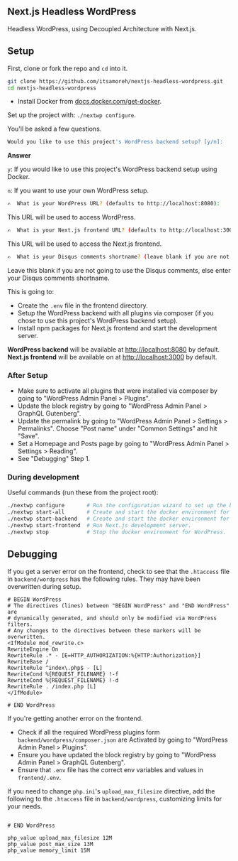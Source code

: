## Next.js Headless WordPress

Headless WordPress, using Decoupled Architecture with Next.js.

## Setup

First, clone or fork the repo and `cd` into it.

```bash
git clone https://github.com/itsamoreh/nextjs-headless-wordpress.git
cd nextjs-headless-wordpress
```

- Install Docker from [docs.docker.com/get-docker](https://docs.docker.com/get-docker/).

Set up the project with: `./nextwp configure`.

You'll be asked a few questions.

```bash
Would you like to use this project's WordPress backend setup? [y/n]:
```

**Answer**

`y`: If you would like to use this project's WordPress backend setup using Docker.

`n`: If you want to use your own WordPress setup.

```bash
✍️  What is your WordPress URL? (defaults to http://localhost:8080): 
```

This URL will be used to access WordPress.

```bash
✍️  What is your Next.js frontend URL? (defaults to http://localhost:3000):
```

This URL will be used to access the Next.js frontend.

```bash
✍️  What is your Disqus comments shortname? (leave blank if you are not using): 
```

Leave this blank if you are not going to use the Disqus comments, else enter your Disqus comments shortname.

This is going to:

- Create the `.env` file in the frontend directory.
- Setup the WordPress backend with all plugins via composer (if you chose to use this project's WordPress backend setup).
- Install npm packages for Next.js frontend and start the development server.

**WordPress backend** will be available at [http://localhost:8080](http://localhost:8080) by default.
**Next.js frontend** will be available on at [http://localhost:3000](http://localhost:3000) by default.

### After Setup

- Make sure to activate all plugins that were installed via composer by going to "WordPress Admin Panel > Plugins".
- Update the block registry by going to "WordPress Admin Panel > GraphQL Gutenberg".
- Update the permalink by going to "WordPress Admin Panel > Settings > Permalinks". Choose "Post name" under "Common Settings" and hit "Save".
- Set a Homepage and Posts page by going to "WordPress Admin Panel > Settings > Reading".
- See "Debugging" Step 1.

### During development

Useful commands (run these from the project root):

```bash
./nextwp configure       # Run the configuration wizard to set up the backend, frontend and create an .env file.
./nextwp start-all       # Create and start the docker environment for WordPress and run the Next.js development server.
./nextwp start-backend   # Create and start the docker environment for WordPress.
./nextwp start-frontend  # Run Next.js development server.
./nextwp stop            # Stop the docker environment for WordPress.
```

## Debugging

If you get a server error on the frontend, check to see that the `.htaccess` file in `backend/wordpress` has the following rules. They may have been overwritten during setup.

```shell script
# BEGIN WordPress
# The directives (lines) between "BEGIN WordPress" and "END WordPress" are
# dynamically generated, and should only be modified via WordPress filters.
# Any changes to the directives between these markers will be overwritten.
<IfModule mod_rewrite.c>
RewriteEngine On
RewriteRule .* - [E=HTTP_AUTHORIZATION:%{HTTP:Authorization}]
RewriteBase /
RewriteRule ^index\.php$ - [L]
RewriteCond %{REQUEST_FILENAME} !-f
RewriteCond %{REQUEST_FILENAME} !-d
RewriteRule . /index.php [L]
</IfModule>

# END WordPress
```

If you're getting another error on the frontend.

- Check if all the required WordPress plugins form `backend/wordpress/composer.json` are Activated by going to "WordPress Admin Panel > Plugins".
- Ensure you have updated the block registry by going to "WordPress Admin Panel > GraphQL Gutenberg".
- Ensure that `.env` file has the correct env variables and values in `frontend/.env`.

If you need to change `php.ini`'s `upload_max_filesize` directive, add the following to the `.htaccess` file in `backend/wordpress`, customizing limits for your needs.

```shell script

# END WordPress

php_value upload_max_filesize 12M
php_value post_max_size 13M
php_value memory_limit 15M
```
